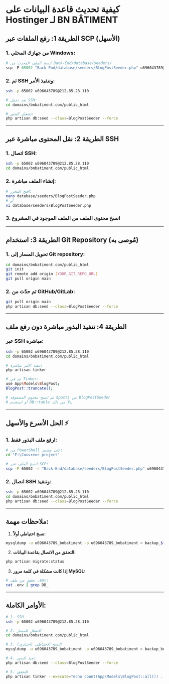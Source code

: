 # كيفية تحديث قاعدة البيانات على Hostinger لـ BN BÂTIMENT

## الطريقة 1: رفع الملفات عبر SCP (الأسهل)

### 1. من جهازك المحلي Windows:

```powershell
# انسخ الملف المحدث من Back-End/database/seeders/
scp -P 65002 "Back-End/database/seeders/BlogPostSeeder.php" u696043789@212.85.28.110:domains/bnbatiment.com/public_html/database/seeders/
```

### 2. ثم SSH وتنفيذ الأمر:

```bash
ssh -p 65002 u696043789@212.85.28.110

# بعد دخول SSH:
cd domains/bnbatiment.com/public_html

# تشغيل البذور:
php artisan db:seed --class=BlogPostSeeder --force
```

---

## الطريقة 2: نقل المحتوى مباشرة عبر SSH

### 1. اتصال SSH:

```bash
ssh -p 65002 u696043789@212.85.28.110
cd domains/bnbatiment.com/public_html
```

### 2. إنشاء الملف مباشرة:

```bash
# افتح المحرر:
nano database/seeders/BlogPostSeeder.php
# أو
vi database/seeders/BlogPostSeeder.php
```

### 3. انسخ محتوى الملف من الملف الموجود في المشروع

---

## الطريقة 3: استخدام Git Repository (مُوصى به)

### 1. تحويل المسار إلى Git repository:

```bash
cd domains/bnbatiment.com/public_html
git init
git remote add origin [YOUR_GIT_REPO_URL]
git pull origin main
```

### 2. ثم حدّث من GitHub/GitLab:

```bash
git pull origin main
php artisan db:seed --class=BlogPostSeeder --force
```

---

## الطريقة 4: تنفيذ البذور مباشرة دون رفع ملف

### عبر SSH مباشرة:

```bash
ssh -p 65002 u696043789@212.85.28.110
cd domains/bnbatiment.com/public_html

# تنفيذ الأمر مباشرة:
php artisan tinker

# ثم في Tinker:
use App\Models\BlogPost;
BlogPost::truncate();

# ثم انسخ محتوى المصفوفة $posts من BlogPostSeeder
# أو استخدم DB::table بدلاً من ذلك
```

---

## الحل الأسرع والأسهل ⚡

### 1. ارفع ملف البذور فقط:

```bash
# من PowerShell على ويندوز:
cd "F:\Couvreur project"

# انسخ الملف عبر SCP:
scp -P 65002 -r "Back-End/database/seeders/BlogPostSeeder.php" u696043789@212.85.28.110:~/domains/bnbatiment.com/public_html/database/seeders/BlogPostSeeder.php
```

### 2. اتصال SSH وتنفيذ:

```bash
ssh -p 65002 u696043789@212.85.28.110
cd domains/bnbatiment.com/public_html
php artisan db:seed --class=BlogPostSeeder --force
```

---

## ملاحظات مهمة:

1. **نسخ احتياطي أولاً:**
```bash
mysqldump -u u696043789_bnbatiment -p u696043789_bnbatiment > backup_$(date +%Y%m%d_%H%M%S).sql
```

2. **التحقق من الاتصال بقاعدة البيانات:**
```bash
php artisan migrate:status
```

3. **إذا كانت مشكلة في كلمة مرور MySQL:**
```bash
# تحقق من ملف .env:
cat .env | grep DB_
```

---

## الأوامر الكاملة:

```bash
# 1. SSH
ssh -p 65002 u696043789@212.85.28.110

# 2. الانتقال للمسار
cd domains/bnbatiment.com/public_html

# 3. النسخ الاحتياطي (اختياري)
mysqldump -u u696043789_bnbatiment -p u696043789_bnbatiment > backup_before_seed.sql

# 4. تنفيذ البذور
php artisan db:seed --class=BlogPostSeeder --force

# 5. التحقق
php artisan tinker --execute="echo count(App\Models\BlogPost::all()) . ' posts';"
```

